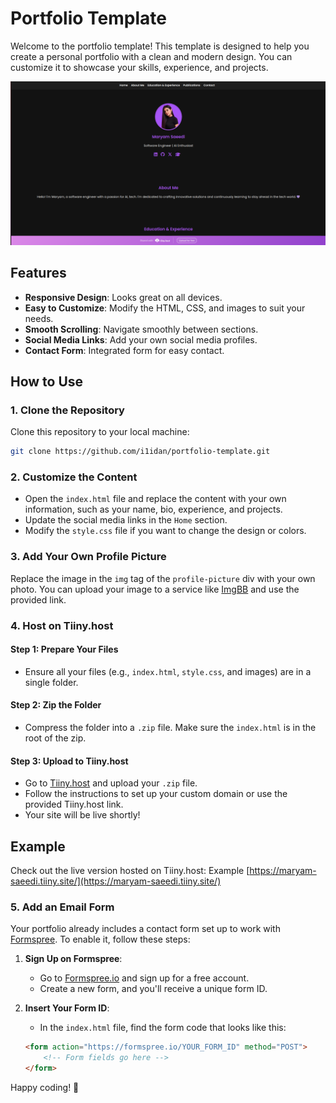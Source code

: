 
# Portfolio Template

Welcome to the portfolio template! This template is designed to help you create a personal portfolio with a clean and modern design. You can customize it to showcase your skills, experience, and projects.

![Portfolio Screenshot](static/sample.png)


## Features

- **Responsive Design**: Looks great on all devices.
- **Easy to Customize**: Modify the HTML, CSS, and images to suit your needs.
- **Smooth Scrolling**: Navigate smoothly between sections.
- **Social Media Links**: Add your own social media profiles.
- **Contact Form**: Integrated form for easy contact.

## How to Use

### 1. Clone the Repository

Clone this repository to your local machine:

```bash
git clone https://github.com/i1idan/portfolio-template.git
```

### 2. Customize the Content

- Open the `index.html` file and replace the content with your own information, such as your name, bio, experience, and projects.
- Update the social media links in the `Home` section.
- Modify the `style.css` file if you want to change the design or colors.

### 3. Add Your Own Profile Picture

Replace the image in the `img` tag of the `profile-picture` div with your own photo. You can upload your image to a service like [ImgBB](https://imgbb.com/) and use the provided link.

### 4. Host on Tiiny.host

#### Step 1: Prepare Your Files
- Ensure all your files (e.g., `index.html`, `style.css`, and images) are in a single folder.

#### Step 2: Zip the Folder
- Compress the folder into a `.zip` file. Make sure the `index.html` is in the root of the zip.

#### Step 3: Upload to Tiiny.host
- Go to [Tiiny.host](https://tiiny.host/) and upload your `.zip` file.
- Follow the instructions to set up your custom domain or use the provided Tiiny.host link.
- Your site will be live shortly!

## Example

Check out the live version hosted on Tiiny.host: Example [https://maryam-saeedi.tiiny.site/](https://maryam-saeedi.tiiny.site/)


### 5. Add an Email Form

Your portfolio already includes a contact form set up to work with [Formspree](https://formspree.io/). To enable it, follow these steps:

1. **Sign Up on Formspree**:
   - Go to [Formspree.io](https://formspree.io/) and sign up for a free account.
   - Create a new form, and you'll receive a unique form ID.

2. **Insert Your Form ID**:
   - In the `index.html` file, find the form code that looks like this:

   ```html
   <form action="https://formspree.io/YOUR_FORM_ID" method="POST">
       <!-- Form fields go here -->
   </form>


Happy coding! 🎉
